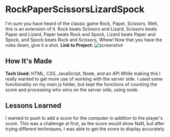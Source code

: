 # RockPaperScissorsLizardSpock
I'm sure you have heard of the classic game Rock, Paper, Scissors. Well, this is an extension of it. Rock beats Scissors and Lizard, Scissors beats Paper and Lizard, Paper beats Rock and Spock, Lizard beats Paper and Spock, and Spock beats Rock and Scissors. Whew! Now that you have the rules down, give it a shot.
**Link to Project:** 
![screenshot](screenshot.png)
## How It's Made
**Tech Used:** HTML, CSS, JavaScript, Node, and an API
While making this I really wanted to get more use of working with the server side. I used some functionality on my main js folder, but kept the functions of counting the score and processing who wins on the server side, using node.
## Lessons Learned
I wanted to push to add a score for the computer in addition to the player's score. This was a challenge at first, as the score would show NaN, but after trying different techniques, I was able to get the score to display accurately.
